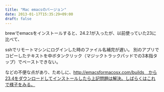 ```yaml
---
title: "Mac emacsのバージョン"
date: 2013-01-17T15:35:29+09:00
draft: false
---
```

brewでemacsをインストールすると、24.2.1が入ったが、以前使っていた23に比べて、

sshでリモートマシンにログインした時のファイル名補完が遅い。
別のアプリでコピーしたテキストを中ボタンクリック（マジックトラックパッドでの3本指タップ）でペーストできない。

などの不便な点があり、ためしに、http://emacsformacosx.com/builds　から23.4をダウンロードしてインストールしたら上記問題は解決。しばらくはこれで様子をみる。

